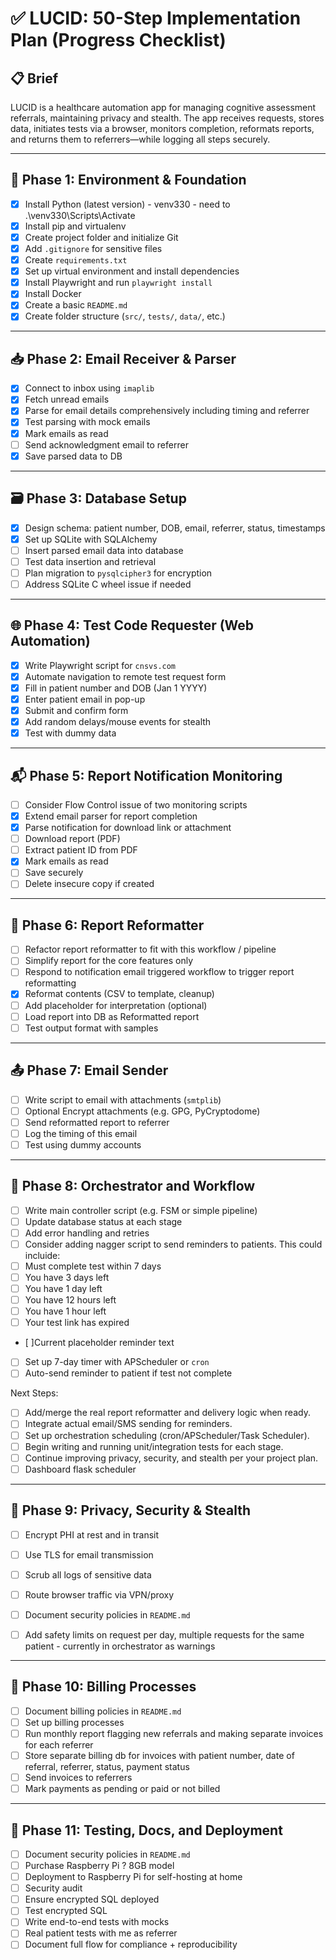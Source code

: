 # ✅ LUCID: 50-Step Implementation Plan (Progress Checklist)

## 📋 Brief

LUCID is a healthcare automation app for managing cognitive assessment referrals, maintaining privacy and stealth. The app receives requests, stores data, initiates tests via a browser, monitors completion, reformats reports, and returns them to referrers—while logging all steps securely.

---

## 🧱 Phase 1: Environment & Foundation
- [x] Install Python (latest version) - venv330 - need to .\venv330\Scripts\Activate
- [x] Install pip and virtualenv
- [x] Create project folder and initialize Git
- [x] Add `.gitignore` for sensitive files
- [x] Create `requirements.txt`
- [x] Set up virtual environment and install dependencies
- [x] Install Playwright and run `playwright install`
- [x] Install Docker 
- [x] Create a basic `README.md`
- [x] Create folder structure (`src/`, `tests/`, `data/`, etc.)

---

## 📥 Phase 2: Email Receiver & Parser
- [x] Connect to inbox using `imaplib`
- [x] Fetch unread emails
- [x] Parse for email details comprehensively including timing and referrer
- [x] Test parsing with mock emails
- [X] Mark emails as read
- [ ] Send acknowledgment email to referrer
- [X] Save parsed data to DB

---

## 🗃️ Phase 3: Database Setup
- [X] Design schema: patient number, DOB, email, referrer, status, timestamps
- [X] Set up SQLite with SQLAlchemy
- [ ] Insert parsed email data into database
- [ ] Test data insertion and retrieval
- [ ] Plan migration to `pysqlcipher3` for encryption
- [ ] Address SQLite C wheel issue if needed

---

## 🌐 Phase 4: Test Code Requester (Web Automation)
- [X] Write Playwright script for `cnsvs.com`
- [X] Automate navigation to remote test request form
- [X] Fill in patient number and DOB (Jan 1 YYYY)
- [X] Enter patient email in pop-up
- [X] Submit and confirm form
- [X] Add random delays/mouse events for stealth
- [X] Test with dummy data

---

## 📬 Phase 5: Report Notification Monitoring
- [ ] Consider Flow Control issue of two monitoring scripts
- [X] Extend email parser for report completion
- [X] Parse notification for download link or attachment
- [ ] Download report (PDF)
- [ ] Extract patient ID from PDF
- [X] Mark emails as read
- [ ] Save securely
- [ ] Delete insecure copy if created

---

## 🧾 Phase 6: Report Reformatter
- [ ] Refactor report reformatter to fit with this workflow / pipeline
- [ ] Simplify report for the core features only
- [ ] Respond to notification email triggered workflow to trigger report reformatting
- [x] Reformat contents (CSV to template, cleanup)
- [ ] Add placeholder for interpretation (optional)
- [ ] Load report into DB as Reformatted report
- [ ] Test output format with samples

---

## 📤 Phase 7: Email Sender
- [ ] Write script to email with attachments (`smtplib`)
- [ ] Optional Encrypt attachments (e.g. GPG, PyCryptodome)
- [ ] Send reformatted report to referrer
- [ ] Log the timing of this email 
- [ ] Test using dummy accounts

---

## 🔄 Phase 8: Orchestrator and Workflow
- [ ] Write main controller script (e.g. FSM or simple pipeline)
- [ ] Update database status at each stage
- [ ] Add error handling and retries
- [ ] Consider adding nagger script to send reminders to patients. This could incluide:
- [ ] Must complete test within 7 days
- [ ] You have 3 days left
- [ ] You have 1 day left
- [ ] You have 12 hours left
- [ ] You have 1 hour left
- [ ] Your test link has expired
- [ ]Current placeholder reminder text
- [ ] Set up 7-day timer with APScheduler or `cron`
- [ ] Auto-send reminder to patient if test not complete

Next Steps:
- [ ] Add/merge the real report reformatter and delivery logic when ready.
- [ ] Integrate actual email/SMS sending for reminders.
- [ ] Set up orchestration scheduling (cron/APScheduler/Task Scheduler).
- [ ] Begin writing and running unit/integration tests for each stage.
- [ ] Continue improving privacy, security, and stealth per your project plan.
- [ ] Dashboard flask scheduler

---

## 🔐 Phase 9: Privacy, Security & Stealth
- [ ] Encrypt PHI at rest and in transit
- [ ] Use TLS for email transmission
- [ ] Scrub all logs of sensitive data
- [ ] Route browser traffic via VPN/proxy
- [ ] Document security policies in `README.md`
- [ ] Add safety limits on request per day, multiple requests for the same patient - currently in orchestrator as warnings


---

## 🚀 Phase 10: Billing Processes
- [ ] Document billing policies in `README.md`
- [ ] Set up billing processes
- [ ] Run monthly report flagging new referrals and making separate invoices for each referrer
- [ ] Store separate billing db for invoices with patient number, date of referral, referrer, status, payment status
- [ ] Send invoices to referrers
- [ ] Mark payments as pending or paid or not billed

---

## 🚀 Phase 11: Testing, Docs, and Deployment
- [ ] Document security policies in `README.md`
- [ ] Purchase Raspberry Pi ? 8GB model
- [ ] Deployment to Raspberry Pi for self-hosting at home
- [ ] Security audit
- [ ] Ensure encrypted SQL deployed
- [ ] Test encrypted SQL
- [ ] Write end-to-end tests with mocks
- [ ] Real patient tests with me as referrer
- [ ] Document full flow for compliance + reproducibility
